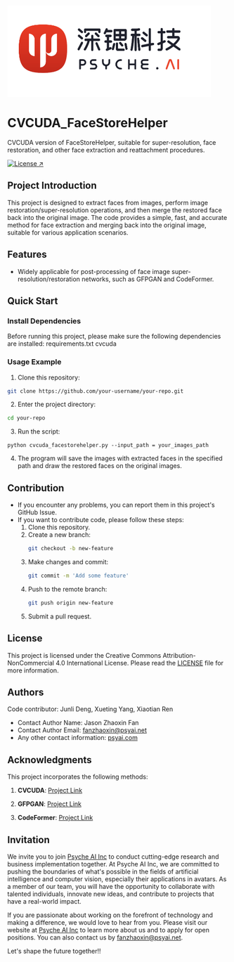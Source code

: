 ![Psyche AI Inc release](./psy_logo.png)

# CVCUDA_FaceStoreHelper
CVCUDA version of FaceStoreHelper, suitable for super-resolution, face restoration, and other face extraction and reattachment procedures.

[![License ↗](https://img.shields.io/badge/License-CCBYNC4.0-blue.svg)](LICENSE)

## Project Introduction

This project is designed to extract faces from images, perform image restoration/super-resolution operations, and then merge the restored face back into the original image. The code provides a simple, fast, and accurate method for face extraction and merging back into the original image, suitable for various application scenarios.

## Features

- Widely applicable for post-processing of face image super-resolution/restoration networks, such as GFPGAN and CodeFormer.

## Quick Start

### Install Dependencies

Before running this project, please make sure the following dependencies are installed: requirements.txt
cvcuda

### Usage Example

1. Clone this repository:

```bash
git clone https://github.com/your-username/your-repo.git
```

2. Enter the project directory:

```bash
cd your-repo
```

3. Run the script:

``` shell
python cvcuda_facestorehelper.py --input_path = your_images_path
```

4. The program will save the images with extracted faces in the specified path and draw the restored faces on the original images.

## Contribution

- If you encounter any problems, you can report them in this project's GitHub Issue.
- If you want to contribute code, please follow these steps:
  1. Clone this repository.
  2. Create a new branch:
     ```bash
     git checkout -b new-feature
     ```
  3. Make changes and commit:
     ```bash
     git commit -m 'Add some feature'
     ```
  4. Push to the remote branch:
     ```bash
     git push origin new-feature
     ```
  5. Submit a pull request.
  
## License

This project is licensed under the Creative Commons Attribution-NonCommercial 4.0 International License. Please read the [LICENSE](LICENSE) file for more information.

## Authors

Code contributor: Junli Deng, Xueting Yang, Xiaotian Ren

- Contact Author Name: Jason Zhaoxin Fan
- Contact  Author Email: fanzhaoxin@psyai.net
- Any other contact information: [psyai.com](https://www.psyai.com/home)

## Acknowledgments

This project incorporates the following methods:

1. **CVCUDA**: [Project Link](https://github.com/CVCUDA/CV-CUDA)

2. **GFPGAN**: [Project Link](https://github.com/TencentARC/GFPGAN)

3. **CodeFormer**: [Project Link](https://github.com/sczhou/CodeFormer)


## Invitation

We invite you to join [Psyche AI Inc](https://www.psyai.com/home) to conduct cutting-edge research and business implementation together. At Psyche AI Inc, we are committed to pushing the boundaries of what's possible in the fields of artificial intelligence and computer vision, especially their applications in avatars. As a member of our team, you will have the opportunity to collaborate with talented individuals, innovate new ideas, and contribute to projects that have a real-world impact.

If you are passionate about working on the forefront of technology and making a difference, we would love to hear from you. Please visit our website at [Psyche AI Inc](https://www.psyai.com/home) to learn more about us and to apply for open positions. You can also contact us by fanzhaoxin@psyai.net.

Let's shape the future together!!
